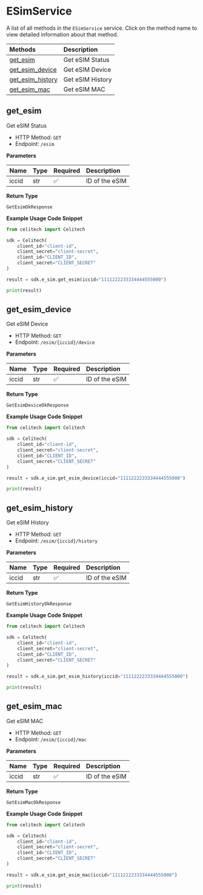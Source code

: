 # ESimService

A list of all methods in the `ESimService` service. Click on the method name to view detailed information about that method.

| Methods                               | Description      |
| :------------------------------------ | :--------------- |
| [get_esim](#get_esim)                 | Get eSIM Status  |
| [get_esim_device](#get_esim_device)   | Get eSIM Device  |
| [get_esim_history](#get_esim_history) | Get eSIM History |
| [get_esim_mac](#get_esim_mac)         | Get eSIM MAC     |

## get_esim

Get eSIM Status

- HTTP Method: `GET`
- Endpoint: `/esim`

**Parameters**

| Name  | Type | Required | Description    |
| :---- | :--- | :------- | :------------- |
| iccid | str  | ✅       | ID of the eSIM |

**Return Type**

`GetEsimOkResponse`

**Example Usage Code Snippet**

```python
from celitech import Celitech

sdk = Celitech(
    client_id="client-id",
    client_secret="client-secret",
    client_id="CLIENT_ID",
    client_secret="CLIENT_SECRET"
)

result = sdk.e_sim.get_esim(iccid="1111222233334444555000")

print(result)
```

## get_esim_device

Get eSIM Device

- HTTP Method: `GET`
- Endpoint: `/esim/{iccid}/device`

**Parameters**

| Name  | Type | Required | Description    |
| :---- | :--- | :------- | :------------- |
| iccid | str  | ✅       | ID of the eSIM |

**Return Type**

`GetEsimDeviceOkResponse`

**Example Usage Code Snippet**

```python
from celitech import Celitech

sdk = Celitech(
    client_id="client-id",
    client_secret="client-secret",
    client_id="CLIENT_ID",
    client_secret="CLIENT_SECRET"
)

result = sdk.e_sim.get_esim_device(iccid="1111222233334444555000")

print(result)
```

## get_esim_history

Get eSIM History

- HTTP Method: `GET`
- Endpoint: `/esim/{iccid}/history`

**Parameters**

| Name  | Type | Required | Description    |
| :---- | :--- | :------- | :------------- |
| iccid | str  | ✅       | ID of the eSIM |

**Return Type**

`GetEsimHistoryOkResponse`

**Example Usage Code Snippet**

```python
from celitech import Celitech

sdk = Celitech(
    client_id="client-id",
    client_secret="client-secret",
    client_id="CLIENT_ID",
    client_secret="CLIENT_SECRET"
)

result = sdk.e_sim.get_esim_history(iccid="1111222233334444555000")

print(result)
```

## get_esim_mac

Get eSIM MAC

- HTTP Method: `GET`
- Endpoint: `/esim/{iccid}/mac`

**Parameters**

| Name  | Type | Required | Description    |
| :---- | :--- | :------- | :------------- |
| iccid | str  | ✅       | ID of the eSIM |

**Return Type**

`GetEsimMacOkResponse`

**Example Usage Code Snippet**

```python
from celitech import Celitech

sdk = Celitech(
    client_id="client-id",
    client_secret="client-secret",
    client_id="CLIENT_ID",
    client_secret="CLIENT_SECRET"
)

result = sdk.e_sim.get_esim_mac(iccid="1111222233334444555000")

print(result)
```
